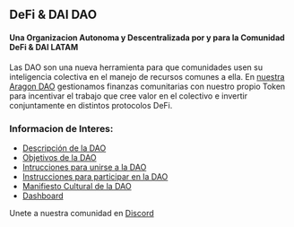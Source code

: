 ## DeFi & DAI DAO
#### Una Organizacion Autonoma y Descentralizada por y para la Comunidad DeFi & DAI LATAM

Las DAO son una nueva herramienta para que comunidades usen su inteligencia colectiva en el manejo de recursos comunes a ella. En [nuestra Aragon DAO]() gestionamos finanzas comunitarias con nuestro propio Token para incentivar el trabajo que cree valor en el colectivo e invertir conjuntamente en distintos protocolos DeFi.

### Informacion de Interes:
- [Descripción de la DAO]()
- [Objetivos de la DAO]()
- [Intrucciones para unirse a la DAO]()
- [Instrucciones para participar en la DAO]()
- [Manifiesto Cultural de la DAO]()
- [Dashboard]()

Unete a nuestra comunidad en [Discord](https://discord.gg/HqX2YT)
